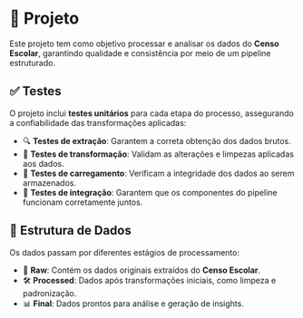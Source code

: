 # 📌 Projeto

Este projeto tem como objetivo processar e analisar os dados do **Censo Escolar**, garantindo qualidade e consistência por meio de um pipeline estruturado.  

## ✅ Testes  

O projeto inclui **testes unitários** para cada etapa do processo, assegurando a confiabilidade das transformações aplicadas:  

- 🔍 **Testes de extração**: Garantem a correta obtenção dos dados brutos.  
- 🔄 **Testes de transformação**: Validam as alterações e limpezas aplicadas aos dados.  
- 💾 **Testes de carregamento**: Verificam a integridade dos dados ao serem armazenados.  
- 🔗 **Testes de integração**: Garantem que os componentes do pipeline funcionam corretamente juntos.  

## 📁 Estrutura de Dados  

Os dados passam por diferentes estágios de processamento:  

- 📂 **Raw**: Contém os dados originais extraídos do **Censo Escolar**.  
- 🛠️ **Processed**: Dados após transformações iniciais, como limpeza e padronização.  
- 📊 **Final**: Dados prontos para análise e geração de insights.  
